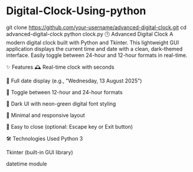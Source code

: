 # Digital-Clock-Using-python
git clone https://github.com/your-username/advanced-digital-clock.git
cd advanced-digital-clock
python clock.py
🕒 Advanced Digital Clock
A modern digital clock built with Python and Tkinter. This lightweight GUI application displays the current time and date with a clean, dark-themed interface. Easily toggle between 24-hour and 12-hour formats in real-time.

<!-- Optional: Add a screenshot or demo GIF here -->

✨ Features
🕰️ Real-time clock with seconds

📅 Full date display (e.g., "Wednesday, 13 August 2025")

🔁 Toggle between 12-hour and 24-hour formats

🌙 Dark UI with neon-green digital font styling

🧼 Minimal and responsive layout

🛑 Easy to close (optional: Escape key or Exit button)

🛠 Technologies Used
Python 3

Tkinter (built-in GUI library)

datetime module
